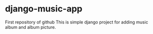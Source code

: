 # django-music-app
First repository of github
This is simple django project for adding music album and album picture.
